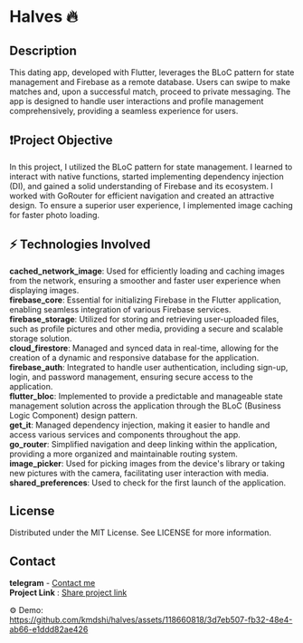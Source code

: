 # Halves 🔥


## Description
This dating app, developed with Flutter, leverages the BLoC pattern for state management and Firebase as a remote database. Users can swipe to make matches and, upon a successful match, proceed to private messaging. The app is designed to handle user interactions and profile management comprehensively, providing a seamless experience for users.

## ❗Project Objective
In this project, I utilized the BLoC pattern for state management. I learned to interact with native functions, started implementing dependency injection (DI), and gained a solid understanding of Firebase and its ecosystem. I worked with GoRouter for efficient navigation and created an attractive design. To ensure a superior user experience, I implemented image caching for faster photo loading.

## ⚡️ Technologies Involved
**cached_network_image**: Used for efficiently loading and caching images from the network, ensuring a smoother and faster user experience when displaying images. <br />
**firebase_core**: Essential for initializing Firebase in the Flutter application, enabling seamless integration of various Firebase services. <br /> 
  **firebase_storage**: Utilized for storing and retrieving user-uploaded files, such as profile pictures and other media, providing a secure and scalable storage solution. <br /> 
  **cloud_firestore**: Managed and synced data in real-time, allowing for the creation of a dynamic and responsive database for the application. <br /> 
  **firebase_auth**: Integrated to handle user authentication, including sign-up, login, and password management, ensuring secure access to the application. <br />
**flutter_bloc**: Implemented to provide a predictable and manageable state management solution across the application through the BLoC (Business Logic Component) design pattern.<br />
**get_it**: Managed dependency injection, making it easier to handle and access various services and components throughout the app.<br />
**go_router**: Simplified navigation and deep linking within the application, providing a more organized and maintainable routing system.<br />
**image_picker**: Used for picking images from the device's library or taking new pictures with the camera, facilitating user interaction with media.<br />
**shared_preferences**: Used to check for the first launch of the application.

## License
Distributed under the MIT License. See LICENSE for more information.

## Contact
**telegram** - [Contact me](https://t.me/vtelegpam)<br />
**Project Link** : [Share project link](https://github.com/kmdshi/halves)

⚙️ Demo: <br />
https://github.com/kmdshi/halves/assets/118660818/3d7eb507-fb32-48e4-ab66-e1ddd82ae426

